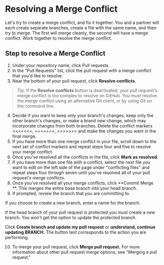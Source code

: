 # Resolving a Merge Conflict

Let's try to create a merge conflict, and fix it together. You and a partner will each create separate branches, create a file with the same name, and then try to merge. The first will merge cleanly, the second will have a merge conflict. Work together to resolve the merge conflict.

## Step to resolve a Merge Conflict
1. Under your repository name, click  Pull requests.
1. In the "Pull Requests" list, click the pull request with a merge conflict that you'd like to resolve.
1. Near the bottom of your pull request, click **Resolve conflicts**.
>Tip: If the **Resolve conflicts** button is deactivated, your pull request's merge conflict is too complex to resolve on GitHub. You must resolve the merge conflict using an alternative Git client, or by using Git on the command line. 
4. Decide if you want to keep only your branch's changes, keep only the other branch's changes, or make a brand new change, which may incorporate changes from both branches. Delete the conflict markers <<<<<<<, =======, >>>>>>> and make the changes you want in the final merge.
5. If you have more than one merge conflict in your file, scroll down to the next set of conflict markers and repeat steps four and five to resolve your merge conflict.
6. Once you've resolved all the conflicts in the file, click **Mark as resolved**.
7. If you have more than one file with a conflict, select the next file you want to edit on the left side of the page under "conflicting files" and repeat steps four through seven until you've resolved all of your pull request's merge conflicts.
8. Once you've resolved all your merge conflicts, click **Commit Merge **. This merges the entire base branch into your head branch.
9. If prompted, review the branch that you are committing to.

If you choose to create a new branch, enter a name for the branch.

If the head branch of your pull request is protected you must create a new branch. You won't get the option to update the protected branch.

Click **Create branch and update my pull request** or **understand, continue updating BRANCH.** The button text corresponds to the action you are performing.

10. To merge your pull request, click **Merge pull request.** For more information about other pull request merge options, see "Merging a pull request."
